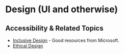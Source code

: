 # Design \(UI and otherwise\)

## Accessibility & Related Topics

  * [Inclusive Design](https://www.microsoft.com/design/inclusive/) - Good resources from Microsoft.
  * [Ethical Design](https://2017.ind.ie/ethical-design/)